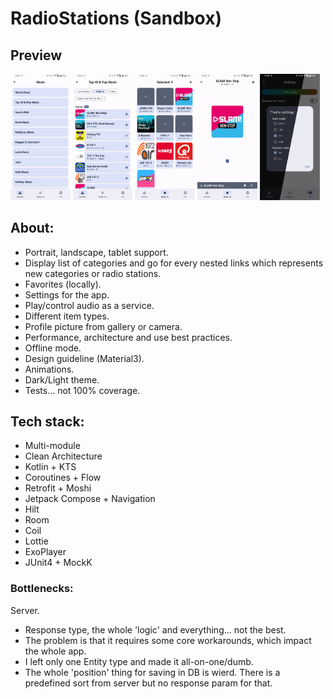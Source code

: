 # RadioStations (Sandbox)

## Preview

<p>
  <img src="./preview/categories.png" width="19%" /> 
  <img src="./preview/stations.png" width="19%" />
  <img src="./preview/favorites.png" width="19%" /> 
  <img src="./preview/player.png" width="19%" /> 
  <img src="./preview/theme.png" width="19%" /> 
</p>

## About:

- Portrait, landscape, tablet support.
- Display list of categories and go for every nested links which represents new categories or radio stations.
- Favorites (locally).
- Settings for the app.
- Play/control audio as a service.
- Different item types.
- Profile picture from gallery or camera.
- Performance, architecture and use best practices.
- Offline mode.
- Design guideline (Material3).
- Animations.
- Dark/Light theme.
- Tests... not 100% coverage.

## Tech stack:

- Multi-module
- Clean Architecture
- Kotlin + KTS
- Coroutines + Flow
- Retrofit + Moshi
- Jetpack Compose + Navigation
- Hilt
- Room
- Coil
- Lottie
- ExoPlayer
- JUnit4 + MockK

### Bottlenecks:

Server.

- Response type, the whole 'logic' and everything... not the best.
- The problem is that it requires some core workarounds, which impact the whole app.
- I left only one Entity type and made it all-on-one/dumb.
- The whole 'position' thing for saving in DB is wierd. There is a predefined sort from server but no response param for that.